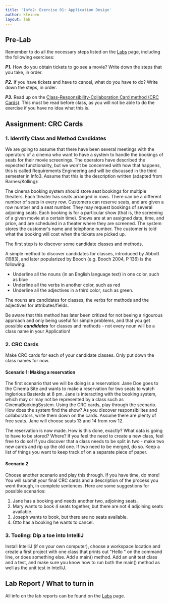 ```yaml
---
title: 'Info2: Exercise 01: Application Design'
author: kleinen
layout: lab
---
```


## Pre-Lab

Remember to do all the necessary steps listed on the [Labs](labs) page, including the following exercises:

***P1.*** How do you obtain tickets to go see a movie? Write down the steps that you take, in order.

***P2.*** If you have tickets and have to cancel, what do you have to do? Write down the steps, in order.

***P3.*** Read up on the
[Class-Responsibility-Collaboration Card method (CRC Cards)](http://c2.com/doc/oopsla89/paper.html).
This must be read before class, as you will not be able to do the exercise if you have no idea what this is.

## Assignment: CRC Cards

### 1. Identify Class and Method Candidates
We are going to assume that there have been several meetings with the operators of a cinema who want to have a system to handle the bookings of seats for their movie screenings. The operators have described the expected functionality, but we won't be concerned with how that happens, this is called Requirements Engineering and will be discussed in the third semester in Info3. Assume that this is the description written (adapted from Barnes/Kölling):

The cinema booking system should store seat bookings for multiple theaters. Each theater has seats arranged in rows. There can be a different number of seats in every row. Customers can reserve seats, and are given a row number and a seat number. They may request bookings of several adjoining seats. Each booking is for a particular show (that is, the screening of a given movie at a certain time). Shows are at an assigned date, time, and price, and are scheduled in a theater where they are screened. The system stores the customer's name and telephone number. The customer is told what the booking will cost when the tickets are picked up.

The first step is to discover some candidate classes and methods.

A simple method to discover candidates for classes, introduced by Abbott (1983),
and later popularized by Booch (e.g. Booch 2004, P 136) is the following:

  * Underline all the nouns (in an English language text) in one color, such as blue
  * Underline all the verbs in another color, such as red
  * Underline all the adjectives in a third color, such as green.

The nouns are candidates for classes, the verbs for methods and the adjectives for attributes/fields.

Be aware that this method has later been critized for not beeing a rigourous approach and only being useful for simple problems, and that you get possible ***candidates*** for classes and methods - not every noun will be a class name in your Application!

### 2. CRC Cards
Make CRC cards for each of your candidate classes. Only put down the class names for now.

#### Scenario 1: Making a reservation
The first scenario that we will be doing is a reservation:
Jane Doe goes to the Cinema Site and wants to make a reservation for two seats to watch Inglorious Basterds at 8 pm.
Jane is interacting with the booking system, which may or may not be represented by a class such as CinemaBookingSystem. Using the CRC cards, play through the scenario. How does the system find the show? As you discover responsibilites and collaborators, write them down on the cards. Assume there are plenty of free seats. Jane will choose seats 13 and 14 from row 12.

The reservation is now made. How is this done, exactly? What data is going to have to be stored? Where? If you feel the need to create a new class, feel free to do so! If you discover that a class needs to be split in two - make two new cards and rip up the old one. If two need to be merged, do so. Keep a list of things you want to keep track of on a separate piece of paper.

#### Scenario 2
Choose another scenario and play this through. If you have time, do more! You will submit your final CRC cards and a description of the process you went through, in complete sentences. Here are some suggestions for possible scenarios:

1. Jane has a booking and needs another two, adjoining seats.
2. Mary wants to book 4 seats together, but there are not 4 adjoining seats available.
3. Joseph wants to book, but there are no seats available.
4. Otto has a booking he wants to cancel.

### 3. Tooling: Dip a toe into IntelliJ
Install IntelliJ (if on your own computer), choose a workspace location and create a first project with one class that prints out "Hello <something you fancy>" on the command line, or does something else. Add a main() method. Add an unit test class and a test, and make sure you know how to run both the main() method as well as the unit test in IntelliJ.

## Lab Report / What to turn in
All info on the lab reports can be found on the [Labs](labs) page.
